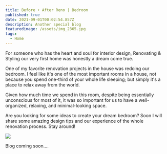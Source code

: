 ```yaml
---
title: Before + After Reno | Bedroom
published: true
date: 2021-09-01T00:02:54.857Z
description: Another special blog
featuredimage: /assets/img_2365.jpg
tags:
  - Home
---
```

For someone who has the heart and soul for interior design, Renovating & Styling our very first home was honestly a dream come true. 

One of my favorite renovation projects in the house was redoing our bedroom. I feel like it's one of the most important rooms in a house, not because you spend one-third of your whole life sleeping; but simply it's a place to relax away from the world. 

Given how much time we spend in this room, despite being essentially unconscious for most of it, it was so important for us to have a well-organized, relaxing, and minimal-looking space. 

Are you looking for some ideas to create your dream bedroom?  Soon I will share some amazing design tips and our experience of the whole renovation process. Stay around!

![](/assets/before-after.png)

Blog coming soon....